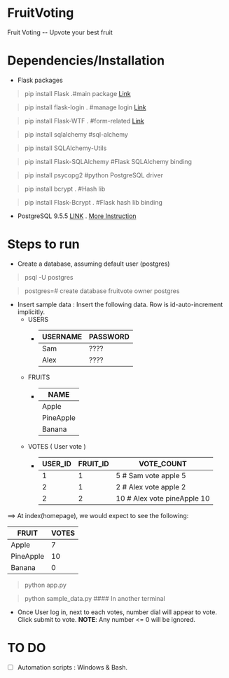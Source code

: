 # FruitVoting
Fruit Voting -- Upvote your best fruit

# Dependencies/Installation
* Flask packages
> pip install Flask .#main package [Link](http://flask.pocoo.org)

> pip install flask-login . #manage login [Link](https://flask-login.readthedocs.io/en/latest/#installation)

> pip install Flask-WTF . #form-related [Link](http://flask-wtf.readthedocs.io/en/stable/install.html)

> pip install sqlalchemy #sql-alchemy

> pip install SQLAlchemy-Utils

> pip install Flask-SQLAlchemy #Flask SQLAlchemy binding

> pip install psycopg2 #python PostgreSQL driver

> pip install bcrypt . #Hash lib

> pip install Flask-Bcrypt . #Flask hash lib binding

* PostgreSQL 9.5.5 [LINK](https://www.postgresql.org/download/) . [More Instruction](https://github.com/hoduc/rat_lipid_map/wiki/Rat-Lipid-Map-Wiki)


# Steps to run

* Create a database, assuming default user (postgres)

> psql -U postgres

> postgres=# create database fruitvote owner postgres

* Insert sample data : Insert the following data. Row is id-auto-increment implicitly.
  * USERS
    * USERNAME | PASSWORD
      -------- | --------
      Sam | ????
      Alex | ????
  * FRUITS
    * NAME |
      ---- |
      Apple |
      PineApple |
      Banana |
   * VOTES ( User vote )
     * USER_ID | FRUIT_ID | VOTE_COUNT
       ------- | -------- | ----------
       1 | 1 | 5 # Sam vote apple 5
       2 | 1 | 2 # Alex vote apple 2
       2 | 2 | 10 # Alex vote pineApple 10
       
 ==> At index(homepage), we would expect to see the following:
 
 FRUIT | VOTES
 ----- | -----
 Apple | 7
 PineApple | 10
 Banana | 0

> python app.py

> python sample_data.py  #### In another terminal
 
* Once User log in, next to each votes, number dial will appear to vote. Click submit to vote. **NOTE**: Any number <= 0 will be ignored.    



# TO DO
- [ ] Automation scripts : Windows & Bash.
